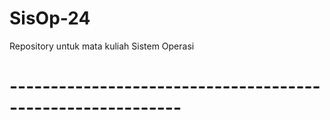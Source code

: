 # SisOp-24
Repository untuk mata kuliah Sistem Operasi 
# -----------------------------------------------------------
